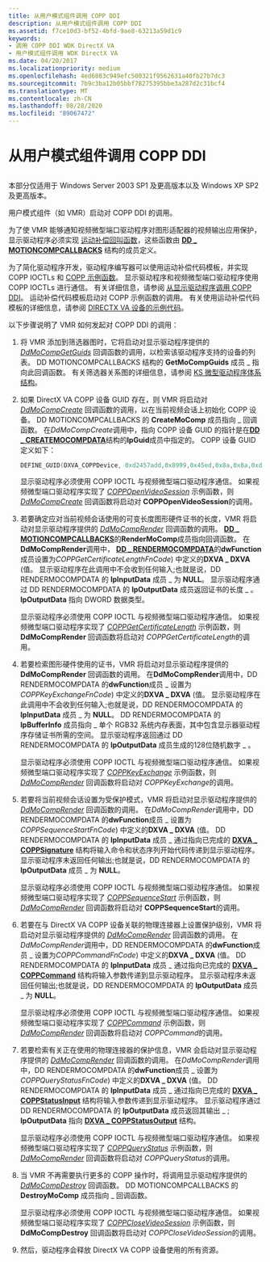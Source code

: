 ```yaml
---
title: 从用户模式组件调用 COPP DDI
description: 从用户模式组件调用 COPP DDI
ms.assetid: f7ce10d3-bf52-4bfd-9ae8-63213a59d1c9
keywords:
- 调用 COPP DDI WDK DirectX VA
- 用户模式组件调用 WDK DirectX VA
ms.date: 04/20/2017
ms.localizationpriority: medium
ms.openlocfilehash: 4ed6083c949efc500321f9562631a40fb27b7dc3
ms.sourcegitcommit: 7b9c3ba12b05bbf78275395bbe3a287d2c31bcf4
ms.translationtype: MT
ms.contentlocale: zh-CN
ms.lasthandoff: 08/28/2020
ms.locfileid: "89067472"
---
```

# <a name="calling-the-copp-ddi-from-a-user-mode-component"></a>从用户模式组件调用 COPP DDI


## <span id="ddk_calling_the_copp_ddi_from_a_user_mode_component_gg"></span><span id="DDK_CALLING_THE_COPP_DDI_FROM_A_USER_MODE_COMPONENT_GG"></span>


本部分仅适用于 Windows Server 2003 SP1 及更高版本以及 Windows XP SP2 及更高版本。

用户模式组件（如 VMR）启动对 COPP DDI 的调用。

为了使 VMR 能够通知视频微型端口驱动程序对图形适配器的视频输出应用保护，显示驱动程序必须实现 [运动补偿回叫函数](motion-compensation-callbacks.md)，这些函数由 [**DD \_ MOTIONCOMPCALLBACKS**](/windows/desktop/api/ddrawint/ns-ddrawint-dd_motioncompcallbacks) 结构的成员定义。

为了简化驱动程序开发，驱动程序编写器可以使用运动补偿代码模板，并实现 COPP IOCTLs 和 [COPP 示例函数](sample-functions-for-copp.md)。 显示驱动程序和视频微型端口驱动程序使用 COPP IOCTLs 进行通信。 有关详细信息，请参阅 [从显示驱动程序调用 COPP DDI](calling-the-copp-ddi-from-the-display-driver.md)。 运动补偿代码模板启动对 COPP 示例函数的调用。 有关使用运动补偿代码模板的详细信息，请参阅 [DIRECTX VA 设备的示例代码](example-code-for-directx-va-devices.md)。

以下步骤说明了 VMR 如何发起对 COPP DDI 的调用：

1.  将 VMR 添加到筛选器图时，它将启动对显示驱动程序提供的 [*DdMoCompGetGuids*](/windows/desktop/api/ddrawint/nc-ddrawint-pdd_mocompcb_getguids) 回调函数的调用，以检索该驱动程序支持的设备的列表。 DD MOTIONCOMPCALLBACKS 结构的 **GetMoCompGuids** 成员 \_ 指向此回调函数。 有关筛选器关系图的详细信息，请参阅 [KS 微型驱动程序体系结构](../stream/ks-minidriver-architecture.md)。

2.  如果 DirectX VA COPP 设备 GUID 存在，则 VMR 将启动对 [*DdMoCompCreate*](/windows/desktop/api/ddrawint/nc-ddrawint-pdd_mocompcb_create) 回调函数的调用，以在当前视频会话上初始化 COPP 设备。 DD MOTIONCOMPCALLBACKS 的 **CreateMoComp** 成员指向 \_ 回调函数。 在*DdMoCompCreate*调用中，指向 COPP 设备 GUID 的指针是在[**DD \_ CREATEMOCOMPDATA**](/windows/desktop/api/ddrawint/ns-ddrawint-_dd_createmocompdata)结构的**lpGuid**成员中指定的。 COPP 设备 GUID 定义如下：

    ```cpp
    DEFINE_GUID(DXVA_COPPDevice, 0xd2457add,0x8999,0x45ed,0x8a,0x8a,0xd1,0xaa,0x04,0x7b,0xa4,0xd5);
    ```

    显示驱动程序必须使用 COPP IOCTL 与视频微型端口驱动程序通信。 如果视频微型端口驱动程序实现了 [*COPPOpenVideoSession*](./coppopenvideosession.md) 示例函数，则 [*DdMoCompCreate*](/windows/desktop/api/ddrawint/nc-ddrawint-pdd_mocompcb_create) 回调函数将启动对 **COPPOpenVideoSession**的调用。

3.  若要确定应对当前视频会话使用的可变长度图形硬件证书的长度，VMR 将启动对显示驱动程序提供的 [*DdMoCompRender*](/windows/desktop/api/ddrawint/nc-ddrawint-pdd_mocompcb_render) 回调函数的调用。 [**DD \_ MOTIONCOMPCALLBACKS**](/windows/desktop/api/ddrawint/ns-ddrawint-dd_motioncompcallbacks)的**RenderMoComp**成员指向回调函数。 在**DdMoCompRender**调用中， [**DD \_ RENDERMOCOMPDATA**](/windows/desktop/api/ddrawint/ns-ddrawint-_dd_rendermocompdata)的**dwFunction**成员设置为*COPPGetCertificateLengthFnCode*) 中定义的**DXVA \_ DXVA** (值。 显示驱动程序在此调用中不会收到任何输入;也就是说，DD RENDERMOCOMPDATA 的 **lpInputData** 成员 \_ 为 **NULL**。 显示驱动程序通过 DD RENDERMOCOMPDATA 的 **lpOutputData** 成员返回证书的长度 \_ 。 **lpOutputData** 指向 DWORD 数据类型。

    显示驱动程序必须使用 COPP IOCTL 与视频微型端口驱动程序通信。 如果视频微型端口驱动程序实现了 [*COPPGetCertificateLength*](./coppgetcertificatelength.md) 示例函数，则 **DdMoCompRender** 回调函数将启动对 *COPPGetCertificateLength*的调用。

4.  若要检索图形硬件使用的证书，VMR 将启动对显示驱动程序提供的 **DdMoCompRender** 回调函数的调用。 在**DdMoCompRender**调用中，DD RENDERMOCOMPDATA 的**dwFunction**成员 \_ 设置为*COPPKeyExchangeFnCode*) 中定义的**DXVA \_ DXVA** (值。 显示驱动程序在此调用中不会收到任何输入;也就是说，DD RENDERMOCOMPDATA 的 **lpInputData** 成员 \_ 为 **NULL**。 DD RENDERMOCOMPDATA 的 **lpBufferInfo** 成员指向 \_ 单个 RGB32 系统内存表面，其中包含显示器驱动程序存储证书所需的空间。 显示驱动程序返回通过 DD RENDERMOCOMPDATA 的 **lpOutputData** 成员生成的128位随机数字 \_ 。

    显示驱动程序必须使用 COPP IOCTL 与视频微型端口驱动程序通信。 如果视频微型端口驱动程序实现了 [*COPPKeyExchange*](./coppkeyexchange.md) 示例函数，则 [*DdMoCompRender*](/windows/desktop/api/ddrawint/nc-ddrawint-pdd_mocompcb_render) 回调函数将启动对 *COPPKeyExchange*的调用。

5.  若要将当前视频会话设置为受保护模式，VMR 将启动对显示驱动程序提供的 [*DdMoCompRender*](/windows/desktop/api/ddrawint/nc-ddrawint-pdd_mocompcb_render) 回调函数的调用。 在*DdMoCompRender*调用中，DD RENDERMOCOMPDATA 的**dwFunction**成员 \_ 设置为*COPPSequenceStartFnCode*) 中定义的**DXVA \_ DXVA** (值。 DD RENDERMOCOMPDATA 的 **lpInputData** 成员 \_ 通过指向已完成的 [**DXVA \_ COPPSignature**](/windows-hardware/drivers/ddi/dxva/ns-dxva-_dxva_coppsignature) 结构将输入命令和状态序列开始代码传递到显示驱动程序。 显示驱动程序未返回任何输出;也就是说，DD RENDERMOCOMPDATA 的 **lpOutputData** 成员 \_ 为 **NULL**。

    显示驱动程序必须使用 COPP IOCTL 与视频微型端口驱动程序通信。 如果视频微型端口驱动程序实现了 [*COPPSequenceStart*](./coppsequencestart.md) 示例函数，则 [*DdMoCompRender*](/windows/desktop/api/ddrawint/nc-ddrawint-pdd_mocompcb_render) 回调函数将启动对 **COPPSequenceStart**的调用。

6.  若要在与 DirectX VA COPP 设备关联的物理连接器上设置保护级别，VMR 将启动对显示驱动程序提供的 [*DdMoCompRender*](/windows/desktop/api/ddrawint/nc-ddrawint-pdd_mocompcb_render) 回调函数的调用。 在*DdMoCompRender*调用中，DD RENDERMOCOMPDATA 的**dwFunction**成员 \_ 设置为*COPPCommandFnCode*) 中定义的**DXVA \_ DXVA** (值。 DD RENDERMOCOMPDATA 的 **lpInputData** 成员 \_ 通过指向已完成的 [**DXVA \_ COPPCommand**](/windows-hardware/drivers/ddi/dxva/ns-dxva-_dxva_coppcommand) 结构将输入参数传递到显示驱动程序。 显示驱动程序未返回任何输出;也就是说，DD RENDERMOCOMPDATA 的 **lpOutputData** 成员 \_ 为 **NULL**。

    显示驱动程序必须使用 COPP IOCTL 与视频微型端口驱动程序通信。 如果视频微型端口驱动程序实现了 [*COPPCommand*](./coppcommand.md) 示例函数，则 [*DdMoCompRender*](/windows/desktop/api/ddrawint/nc-ddrawint-pdd_mocompcb_render) 回调函数将启动对 *COPPCommand*的调用。

7.  若要检索有关正在使用的物理连接器的保护信息，VMR 会启动对显示驱动程序提供的 [*DdMoCompRender*](/windows/desktop/api/ddrawint/nc-ddrawint-pdd_mocompcb_render) 回调函数的调用。 在*DdMoCompRender*调用中，DD RENDERMOCOMPDATA 的**dwFunction**成员 \_ 设置为*COPPQueryStatusFnCode*) 中定义的**DXVA \_ DXVA** (值。 DD RENDERMOCOMPDATA 的 **lpInputData** 成员 \_ 通过指向已完成的 [**DXVA \_ COPPStatusInput**](/windows-hardware/drivers/ddi/dxva/ns-dxva-_dxva_coppstatusinput) 结构将输入参数传递到显示驱动程序。 显示驱动程序通过 DD RENDERMOCOMPDATA 的 **lpOutputData** 成员返回其输出 \_ ; **lpOutputData** 指向 [**DXVA \_ COPPStatusOutput**](/windows-hardware/drivers/ddi/dxva/ns-dxva-_dxva_coppstatusoutput) 结构。

    显示驱动程序必须使用 COPP IOCTL 与视频微型端口驱动程序通信。 如果视频微型端口驱动程序实现了 [*COPPQueryStatus*](./coppquerystatus.md) 示例函数，则 [*DdMoCompRender*](/windows/desktop/api/ddrawint/nc-ddrawint-pdd_mocompcb_render) 回调函数将启动对 *COPPQueryStatus*的调用。

8.  当 VMR 不再需要执行更多的 COPP 操作时，将调用显示驱动程序提供的 [*DdMoCompDestroy*](/windows/desktop/api/ddrawint/nc-ddrawint-pdd_mocompcb_destroy) 回调函数。 DD MOTIONCOMPCALLBACKS 的 **DestroyMoComp** 成员指向 \_ 回调函数。

    显示驱动程序必须使用 COPP IOCTL 与视频微型端口驱动程序通信。 如果视频微型端口驱动程序实现了 [*COPPCloseVideoSession*](./coppclosevideosession.md) 示例函数，则 **DdMoCompDestroy** 回调函数将启动对 *COPPCloseVideoSession*的调用。

9.  然后，驱动程序会释放 DirectX VA COPP 设备使用的所有资源。

 

